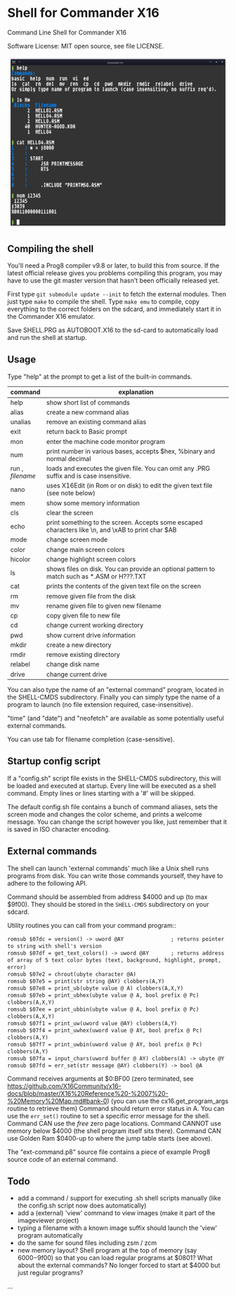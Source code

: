 # Shell for Commander X16

Command Line Shell for Commander X16

Software License: MIT open source, see file LICENSE.

![Shell screenshot](./screenshot.png "Screenshot of the shell; running in X16 emulator")

## Compiling the shell

You'll need a Prog8 compiler v9.8 or later, to build this from source.
If the latest official release gives you problems compiling this program, you may have to use
the git master version that hasn't been officially released yet.

First type ``git submodule update --init`` to fetch the external modules. 
Then just type ``make`` to compile the shell.
Type ``make emu`` to compile, copy everything to the correct folders on the sdcard,
and immediately start it in the Commander X16 emulator.

Save SHELL.PRG as AUTOBOOT.X16 to the sd-card to automatically load and run the shell at startup.


## Usage

Type "help" at the prompt to get a list of the built-in commands.

| command                | explanation                                                                                        |
|------------------------|----------------------------------------------------------------------------------------------------|
| help                   | show short list of commands                                                                        |
| alias                  | create a new command alias                                                                         | 
| unalias                | remove an existing command alias                                                                   | 
| exit                   | return back to Basic prompt                                                                        |
| mon                    | enter the machine code monitor program                                                             |
| num                    | print number in various bases, accepts $hex, %binary and normal decimal                            |
| run  ,<br/> *filename* | loads and executes the given file. You can omit any .PRG suffix and is case insensitive.           |
| nano                   | uses X16Edit (in Rom or on disk) to edit the given text file  (see note below)                     |       
| mem                    | show some memory information                                                                       |       
| cls                    | clear the screen                                                                                   |       
| echo                   | print something to the screen. Accepts some escaped characters like \n, and \xAB to print char $AB |       
| mode                   | change screen mode                                                                                 |
| color                  | change main screen colors                                                                          |
| hicolor                | change highlight screen colors                                                                     |
| ls                     | shows files on disk. You can provide an optional pattern to match such as *.ASM or H???.TXT        |
| cat                    | prints the contents of the given text file on the screen                                           |       
| rm                     | remove given file from the disk                                                                    |       
| mv                     | rename given file to given new filename                                                            |
| cp                     | copy given file to new file                                                                        |
| cd                     | change current working directory                                                                   |
| pwd                    | show current drive information                                                                     |       
| mkdir                  | create a new directory                                                                             |       
| rmdir                  | remove existing directory                                                                          |       
| relabel                | change disk name                                                                                   |       
| drive                  | change current drive                                                                               |       

You can also type the name of an "external command" program, located in the SHELL-CMDS subdirectory.
Finally you can simply type the name of a program to launch (no file extension required, case-insensitive).

"time" (and "date") and "neofetch" are available as some potentially useful external commands.

You can use tab for filename completion (case-sensitive).

## Startup config script

If a "config.sh" script file exists in the SHELL-CMDS subdirectory, this will be loaded and executed
at startup. Every line will be executed as a shell command. Empty lines or lines starting with a '#' will be skipped.

The default config.sh file contains a bunch of command aliases, sets the screen mode and changes the color scheme,
and prints a welcome message. You can change the script however you like, just remember that it is saved in ISO character encoding.

## External commands

The shell can launch 'external commands' much like a Unix shell runs programs from disk.
You can write those commands yourself, they have to adhere to the following API.

Command should be assembled from address $4000 and up (to max $9f00).
They should be stored in the ``SHELL-CMDS`` subdirectory on your sdcard.

Utility routines you can call from your command program::

    romsub $07dc = version() -> uword @AY               ; returns pointer to string with shell's version
    romsub $07df = get_text_colors() -> uword @AY       ; returns address of array of 5 text color bytes (text, background, highlight, prompt, error)
    romsub $07e2 = chrout(ubyte character @A)
    romsub $07e5 = print(str string @AY) clobbers(A,Y)
    romsub $07e8 = print_ub(ubyte value @ A) clobbers(A,X,Y)
    romsub $07eb = print_ubhex(ubyte value @ A, bool prefix @ Pc) clobbers(A,X,Y)
    romsub $07ee = print_ubbin(ubyte value @ A, bool prefix @ Pc) clobbers(A,X,Y)
    romsub $07f1 = print_uw(uword value @AY) clobbers(A,Y)
    romsub $07f4 = print_uwhex(uword value @ AY, bool prefix @ Pc) clobbers(A,Y)
    romsub $07f7 = print_uwbin(uword value @ AY, bool prefix @ Pc) clobbers(A,Y)
    romsub $07fa = input_chars(uword buffer @ AY) clobbers(A) -> ubyte @Y
    romsub $07fd = err_set(str message @AY) clobbers(Y) -> bool @A

Command receives arguments at $0:BF00 (zero terminated, see  https://github.com/X16Community/x16-docs/blob/master/X16%20Reference%20-%2007%20-%20Memory%20Map.md#bank-0)
(you can use the cx16.get_program_args routine to retrieve them)
Command should return error status in A. You can use the ``err_set()`` routine to set a specific error message for the shell.
Command CAN use the *free* zero page locations.
Command CANNOT use memory below $4000 (the shell program itself sits there).
Command CAN use Golden Ram $0400-up to where the jump table starts (see above). 

The "ext-command.p8" source file contains a piece of example Prog8 source code of an external command.


## Todo

- add a command / support for executing .sh shell scripts manually (like the config.sh script now does automatically)
- add a (external) 'view' command to view images (make it part of the imageviewer project)
- typing a filename with a known image suffix should launch the 'view' program automatically
- do the same for sound files including zsm / zcm
- new memory layout? Shell program at the top of memory (say $6000-$9f00) so that you can load regular programs at $0801? What about the external commands? No longer forced to start at $4000 but just regular programs?

...
